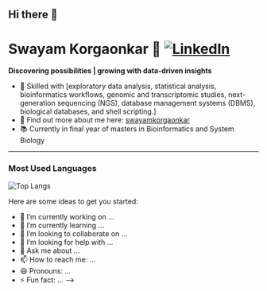 ## Hi there 👋

# Swayam Korgaonkar 👋 [![LinkedIn](https://img.shields.io/badge/-LinkedIn-blue?style=flat&logo=linkedin&logoColor=white)](https://linkedin.com/in/swayamkorgaonkar/)

**Discovering possibilities | growing with data-driven insights**

- 🧬 Skilled with [exploratory data analysis, statistical analysis, bioinformatics workflows, genomic and transcriptomic studies, next-generation sequencing (NGS), database management systems (DBMS), biological databases, and shell scripting.]
- 🔗 Find out more about me here: [swayamkorgaonkar]([https://yourwebsite.com](https://swayamkorgaonkar.my.canva.site/))
- 📚 Currently in final year of masters in Bioinformatics and System Biology

---

### Most Used Languages
![Top Langs](https://github-readme-stats.vercel.app/api/top-langs/?username=swayamjk10&layout=compact&theme=default)


Here are some ideas to get you started:

- 🔭 I’m currently working on ...
- 🌱 I’m currently learning ...
- 👯 I’m looking to collaborate on ...
- 🤔 I’m looking for help with ...
- 💬 Ask me about ...
- 📫 How to reach me: ...
- 😄 Pronouns: ...
- ⚡ Fun fact: ...
-->
